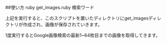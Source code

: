 ##使い方
ruby get_images.ruby 検索ワード

上記を実行すると、このスクリプトを置いたディレクトリにget_imagesディレクトリが作成され、画像が保存されていきます。

1度実行するとGoogle画像検索の最新1~64枚目までの画像を取得してきます。
